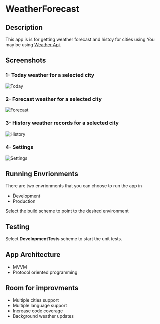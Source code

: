 # WeatherForecast

## Description
This app is is for getting weather forecast and histoy for cities using You may be using [Weather Api](https://www.weatherapi.com/).



## Screenshots

### 1- Today weather for a selected city ###

![Today](https://user-images.githubusercontent.com/39689007/124200524-9f9afd00-dae6-11eb-81da-12a7a9666799.png)


### 2- Forecast weather for a selected city ###

![Forecast](https://user-images.githubusercontent.com/39689007/124200552-b2adcd00-dae6-11eb-9fa1-ff10ff5a3d69.png)


### 3- History weather records for a selected city ###

![History](https://user-images.githubusercontent.com/39689007/124200566-bb060800-dae6-11eb-83f7-c4d9c6c68430.png)


### 4- Settings ###

![Settings](https://user-images.githubusercontent.com/39689007/124200576-bfcabc00-dae6-11eb-8527-fb11563db2b7.png)


## Running Envrionments
There are two envrionments that you can choose to run the app in

* Development
* Production

Select the build scheme to point to the desired environment 


## Testing

Select **DevelopmentTests** scheme to start the unit tests.

## App Architecture

* MVVM
* Protocol oriented programming


## Room for improvments

* Multiple cities support
* Multiple language support
* Increase code coverage
* Background weather updates
